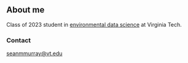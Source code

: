 ## About me

Class of 2023 student in [environmental data science](https://vt.edu/academics/majors/environmental-data-science.html) at Virginia Tech. 

### Contact

seanmmurray@vt.edu
